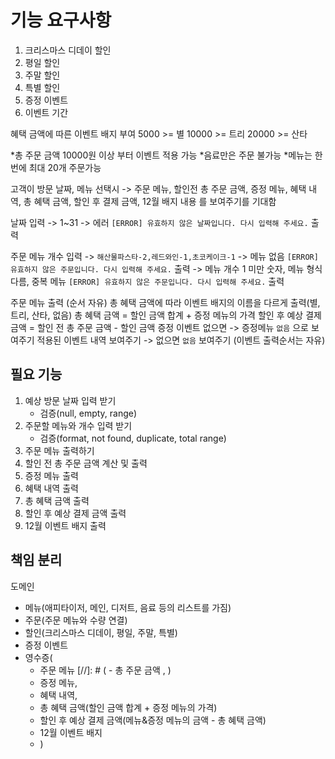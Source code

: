 # 기능 요구사항
1. 크리스마스 디데이 할인
2. 평일 할인
3. 주말 할인
4. 특별 할인
5. 증정 이벤트
6. 이벤트 기간

혜택 금액에 따른 이벤트 배지 부여
5000 >= 별
10000 >= 트리
20000 >= 산타

*총 주문 금액 10000원 이상 부터 이벤트 적용 가능
*음료만은 주문 불가능
*메뉴는 한번에 최대 20개 주문가능

고객이 방문 날짜, 메뉴 선택시 
-> 주문 메뉴, 할인전 총 주문 금액,
증정 메뉴, 혜택 내역, 
총 혜택 금액, 할인 후 결제 금액,
12월 배지 내용 를 보여주기를 기대함

날짜 입력 -> 1~31
-> 에러 `[ERROR] 유효하지 않은 날짜입니다. 다시 입력해 주세요.` 출력

주문 메뉴 개수 입력 -> `해산물파스타-2,레드와인-1,초코케이크-1`
-> 메뉴 없음 `[ERROR] 유효하지 않은 주문입니다. 다시 입력해 주세요.` 출력
-> 메뉴 개수 1 미만 숫자, 메뉴 형식 다름, 중복 메뉴
`[ERROR] 유효하지 않은 주문입니다. 다시 입력해 주세요.` 출력

주문 메뉴 출력 (순서 자유)
총 혜택 금액에 따라 이벤트 배지의 이름을 다르게 출력(별, 트리, 산타, 없음)
총 혜택 금액 = 할인 금액 합계 + 증정 메뉴의 가격
할인 후 예상 결제 금액 = 할인 전 총 주문 금액 - 할인 금액
증정 이벤트 없으면 -> 증정메뉴 `없음` 으로 보여주기
적용된 이벤트 내역 보여주기 -> 없으면 `없음` 보여주기
(이벤트 출력순서는 자유)


## 필요 기능
1. 예상 방문 날짜 입력 받기
   - 검증(null, empty, range)
2. 주문할 메뉴와 개수 입력 받기
   - 검증(format, not found, duplicate, total range)
3. 주문 메뉴 출력하기
4. 할인 전 총 주문 금액 계산 및 출력
5. 증정 메뉴 출력
6. 혜택 내역 출력
7. 총 혜택 금액 출력
8. 할인 후 예상 결제 금액 출력
9. 12월 이벤트 배지 출력

## 책임 분리
도메인 
- 메뉴(애피타이저, 메인, 디저트, 음료 등의 리스트를 가짐)
- 주문(주문 메뉴와 수량 연결)
- 할인(크리스마스 디데이, 평일, 주말, 특별)
- 증정 이벤트
- 영수증(
  - 주문 메뉴
[//]: # (  - 총 주문 금액 , )
  - 증정 메뉴,
  - 혜택 내역,
  - 총 혜택 금액(할인 금액 합계 + 증정 메뉴의 가격)
  - 할인 후 예상 결제 금액(메뉴&증정 메뉴의 금액 - 총 혜택 금액)
  - 12월 이벤트 배지
  - )